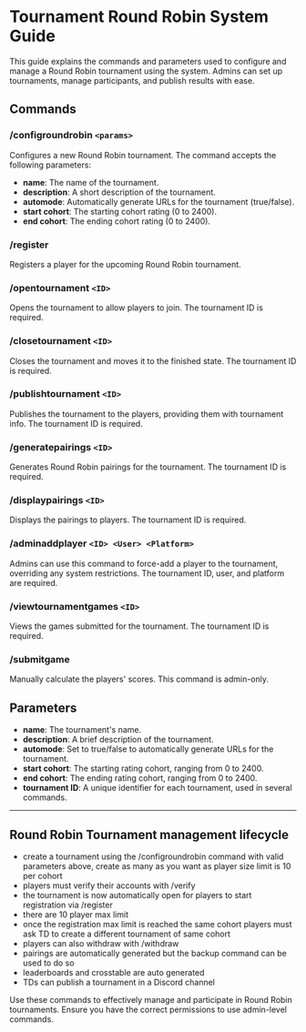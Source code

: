 # **Tournament Round Robin System Guide**

This guide explains the commands and parameters used to configure and manage a Round Robin tournament using the system. Admins can set up tournaments, manage participants, and publish results with ease.

## **Commands**

### **/configroundrobin `<params>`**
Configures a new Round Robin tournament. The command accepts the following parameters:
- **name**: The name of the tournament.
- **description**: A short description of the tournament.
- **automode**: Automatically generate URLs for the tournament (true/false).
- **start cohort**: The starting cohort rating (0 to 2400).
- **end cohort**: The ending cohort rating (0 to 2400).

### **/register**
Registers a player for the upcoming Round Robin tournament.

### **/opentournament `<ID>`**
Opens the tournament to allow players to join. The tournament ID is required.

### **/closetournament `<ID>`**
Closes the tournament and moves it to the finished state. The tournament ID is required.

### **/publishtournament `<ID>`**
Publishes the tournament to the players, providing them with tournament info. The tournament ID is required.

### **/generatepairings `<ID>`**
Generates Round Robin pairings for the tournament. The tournament ID is required.

### **/displaypairings `<ID>`**
Displays the pairings to players. The tournament ID is required.

### **/adminaddplayer `<ID> <User> <Platform>`**
Admins can use this command to force-add a player to the tournament, overriding any system restrictions. The tournament ID, user, and platform are required.

### **/viewtournamentgames `<ID>`**
Views the games submitted for the tournament. The tournament ID is required.

### **/submitgame**
Manually calculate the players' scores. This command is admin-only.

## **Parameters**
- **name**: The tournament's name.
- **description**: A brief description of the tournament.
- **automode**: Set to true/false to automatically generate URLs for the tournament.
- **start cohort**: The starting rating cohort, ranging from 0 to 2400.
- **end cohort**: The ending rating cohort, ranging from 0 to 2400.
- **tournament ID**: A unique identifier for each tournament, used in several commands.

---

## Round Robin Tournament management lifecycle

- create a tournament using the /configroundrobin command with valid parameters above, create as many as you want as player size limit is 10 per cohort
- players must verify their accounts with /verify
- the tournament is now automatically open for players to start registration via /register
- there are 10 player max limit
- once the registration max limit is reached the same cohort players must ask TD to create a different tournament of same cohort
- players can also withdraw with /withdraw
- pairings are automatically generated but the backup command can be used to do so
- leaderboards and crosstable are auto generated
- TDs can publish a tournament in a Discord channel


Use these commands to effectively manage and participate in Round Robin tournaments. Ensure you have the correct permissions to use admin-level commands.
